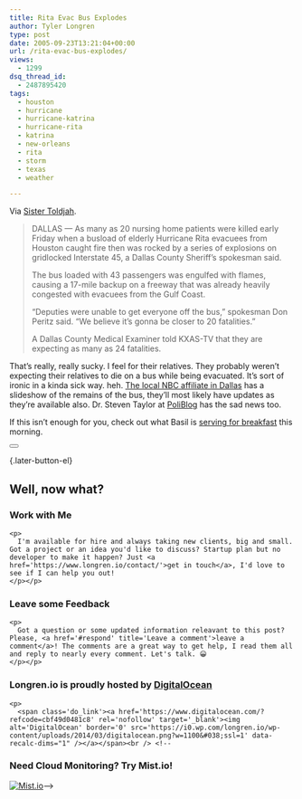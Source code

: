 ```yaml
---
title: Rita Evac Bus Explodes
author: Tyler Longren
type: post
date: 2005-09-23T13:21:04+00:00
url: /rita-evac-bus-explodes/
views:
  - 1299
dsq_thread_id:
  - 2487895420
tags:
  - houston
  - hurricane
  - hurricane-katrina
  - hurricane-rita
  - katrina
  - new-orleans
  - rita
  - storm
  - texas
  - weather

---
```

Via [Sister Toldjah][1]. 

> DALLAS &#8212; As many as 20 nursing home patients were killed early Friday when a busload of elderly Hurricane Rita evacuees from Houston caught fire then was rocked by a series of explosions on gridlocked Interstate 45, a Dallas County Sheriff&#8217;s spokesman said.
> 
> The bus loaded with 43 passengers was engulfed with flames, causing a 17-mile backup on a freeway that was already heavily congested with evacuees from the Gulf Coast.
> 
> &#8220;Deputies were unable to get everyone off the bus,&#8221; spokesman Don Peritz said. &#8220;We believe it&#8217;s gonna be closer to 20 fatalities.&#8221;
> 
> A Dallas County Medical Examiner told KXAS-TV that they are expecting as many as 24 fatalities.

That&#8217;s really, really sucky. I feel for their relatives. They probably weren&#8217;t expecting their relatives to die on a bus while being evacuated. It&#8217;s sort of ironic in a kinda sick way. heh. [The local NBC affiliate in Dallas][2] has a slideshow of the remains of the bus, they&#8217;ll most likely have updates as they&#8217;re available also. Dr. Steven Taylor at [PoliBlog][3] has the sad news too.

If this isn&#8217;t enough for you, check out what Basil is [serving for breakfast][4] this morning. 

<div class="wpulike wpulike-default " >
  <div class="wp_ulike_general_class wp_ulike_is_not_liked">
    <button type="button"
					aria-label="Like Button"
					data-ulike-id="2017"
					data-ulike-nonce="bd4e089e93"
					data-ulike-type="likeThis"
					data-ulike-template="wpulike-default"
					data-ulike-display-likers="0"
					data-ulike-disable-pophover="0"
					class="wp_ulike_btn wp_ulike_put_image wp_likethis_2017"></button><span class="count-box"></span>
  </div>
</div>

[][5]{.later-button-el}

<div class='what-next'>
  <h2>
    Well, now what?
  </h2>
  
  <div class='hire'>
    <h3>
      Work with Me
    </h3>
    
    <p>
      I'm available for hire and always taking new clients, big and small. Got a project or an idea you'd like to discuss? Startup plan but no developer to make it happen? Just <a href='https://www.longren.io/contact/'>get in touch</a>, I'd love to see if I can help you out!
    </p></p>
  </div>
  
  <div class='hire'>
    <h3>
      Leave some Feedback
    </h3>
    
    <p>
      Got a question or some updated information releavant to this post? Please, <a href='#respond' title='Leave a comment'>leave a comment</a>! The comments are a great way to get help, I read them all and reply to nearly every comment. Let's talk. 😀
    </p></p>
  </div>
  
  <div class='now-what-bottom-ad'>
    <h3>
      Longren.io is proudly hosted by <a href='https://www.digitalocean.com/?refcode=cbf49d0481c8'>DigitalOcean</a>
    </h3>
    
    <p>
      <span class='do_link'><a href='https://www.digitalocean.com/?refcode=cbf49d0481c8' rel='nofollow' target='_blank'><img alt='DigitalOcean' border='0' src='https://i0.wp.com/longren.io/wp-content/uploads/2014/03/digitalocean.png?w=1100&#038;ssl=1' data-recalc-dims="1" /></a></span><br /> <!--

<h3>Need Cloud Monitoring? Try Mist.io!</h3>

<span class='do_link'><a href='http://mist.io/?ref=tyler' rel='nofollow' target='_blank'><img alt='Mist.io' border='0' src='https://i0.wp.com/longren.io/wp-content/uploads/2014/04/mistio.jpg?w=1100&#038;ssl=1' data-recalc-dims="1"></a></span>--></div> </div>

 [1]: http://sistertoldjah.com/archives/2005/09/23/evacuee-bus-explodes-near-dallas/
 [2]: http://www.nbc5i.com/hurricanes2005/5010437/detail.html
 [3]: http://www.poliblogger.com/?p=8219
 [4]: http://www.basilsblog.net/2005/09/breakfast_92320.html
 [5]: #